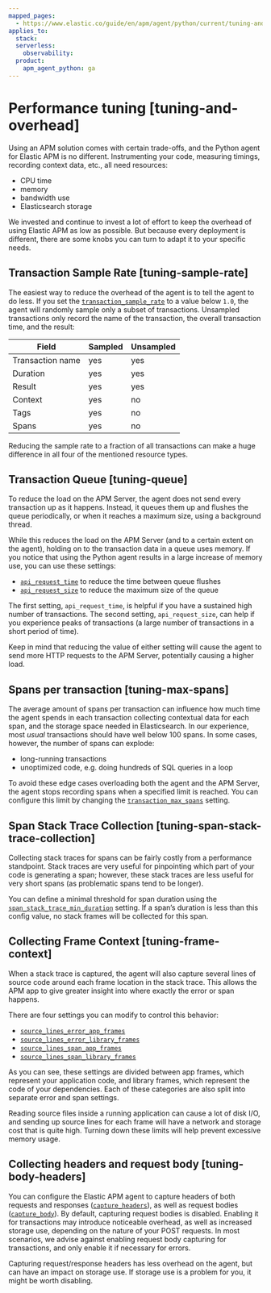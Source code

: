 ```yaml
---
mapped_pages:
  - https://www.elastic.co/guide/en/apm/agent/python/current/tuning-and-overhead.html
applies_to:
  stack:
  serverless:
    observability:
  product:
    apm_agent_python: ga
---
```


# Performance tuning [tuning-and-overhead]

Using an APM solution comes with certain trade-offs, and the Python agent for Elastic APM is no different. Instrumenting your code, measuring timings, recording context data, etc., all need resources:

* CPU time
* memory
* bandwidth use
* Elasticsearch storage

We invested and continue to invest a lot of effort to keep the overhead of using Elastic APM as low as possible. But because every deployment is different, there are some knobs you can turn to adapt it to your specific needs.


## Transaction Sample Rate [tuning-sample-rate]

The easiest way to reduce the overhead of the agent is to tell the agent to do less. If you set the [`transaction_sample_rate`](/reference/configuration.md#config-transaction-sample-rate) to a value below `1.0`, the agent will randomly sample only a subset of transactions. Unsampled transactions only record the name of the transaction, the overall transaction time, and the result:

| Field | Sampled | Unsampled |
| --- | --- | --- |
| Transaction name | yes | yes |
| Duration | yes | yes |
| Result | yes | yes |
| Context | yes | no |
| Tags | yes | no |
| Spans | yes | no |

Reducing the sample rate to a fraction of all transactions can make a huge difference in all four of the mentioned resource types.


## Transaction Queue [tuning-queue]

To reduce the load on the APM Server, the agent does not send every transaction up as it happens. Instead, it queues them up and flushes the queue periodically, or when it reaches a maximum size, using a background thread.

While this reduces the load on the APM Server (and to a certain extent on the agent), holding on to the transaction data in a queue uses memory. If you notice that using the Python agent results in a large increase of memory use, you can use these settings:

* [`api_request_time`](/reference/configuration.md#config-api-request-time) to reduce the time between queue flushes
* [`api_request_size`](/reference/configuration.md#config-api-request-size) to reduce the maximum size of the queue

The first setting, `api_request_time`, is helpful if you have a sustained high number of transactions. The second setting, `api_request_size`, can help if you experience peaks of transactions (a large number of transactions in a short period of time).

Keep in mind that reducing the value of either setting will cause the agent to send more HTTP requests to the APM Server, potentially causing a higher load.


## Spans per transaction [tuning-max-spans]

The average amount of spans per transaction can influence how much time the agent spends in each transaction collecting contextual data for each span, and the storage space needed in Elasticsearch. In our experience, most *usual* transactions should have well below 100 spans. In some cases, however, the number of spans can explode:

* long-running transactions
* unoptimized code, e.g. doing hundreds of SQL queries in a loop

To avoid these edge cases overloading both the agent and the APM Server, the agent stops recording spans when a specified limit is reached. You can configure this limit by changing the [`transaction_max_spans`](/reference/configuration.md#config-transaction-max-spans) setting.


## Span Stack Trace Collection [tuning-span-stack-trace-collection]

Collecting stack traces for spans can be fairly costly from a performance standpoint. Stack traces are very useful for pinpointing which part of your code is generating a span; however, these stack traces are less useful for very short spans (as problematic spans tend to be longer).

You can define a minimal threshold for span duration using the [`span_stack_trace_min_duration`](/reference/configuration.md#config-span-stack-trace-min-duration) setting. If a span’s duration is less than this config value, no stack frames will be collected for this span.


## Collecting Frame Context [tuning-frame-context]

When a stack trace is captured, the agent will also capture several lines of source code around each frame location in the stack trace. This allows the APM app to give greater insight into where exactly the error or span happens.

There are four settings you can modify to control this behavior:

* [`source_lines_error_app_frames`](/reference/configuration.md#config-source-lines-error-app-frames)
* [`source_lines_error_library_frames`](/reference/configuration.md#config-source-lines-error-library-frames)
* [`source_lines_span_app_frames`](/reference/configuration.md#config-source-lines-span-app-frames)
* [`source_lines_span_library_frames`](/reference/configuration.md#config-source-lines-span-library-frames)

As you can see, these settings are divided between app frames, which represent your application code, and library frames, which represent the code of your dependencies. Each of these categories are also split into separate error and span settings.

Reading source files inside a running application can cause a lot of disk I/O, and sending up source lines for each frame will have a network and storage cost that is quite high. Turning down these limits will help prevent excessive memory usage.


## Collecting headers and request body [tuning-body-headers]

You can configure the Elastic APM agent to capture headers of both requests and responses ([`capture_headers`](/reference/configuration.md#config-capture-headers)), as well as request bodies ([`capture_body`](/reference/configuration.md#config-capture-body)). By default, capturing request bodies is disabled. Enabling it for transactions may introduce noticeable overhead, as well as increased storage use, depending on the nature of your POST requests. In most scenarios, we advise against enabling request body capturing for transactions, and only enable it if necessary for errors.

Capturing request/response headers has less overhead on the agent, but can have an impact on storage use. If storage use is a problem for you, it might be worth disabling.

